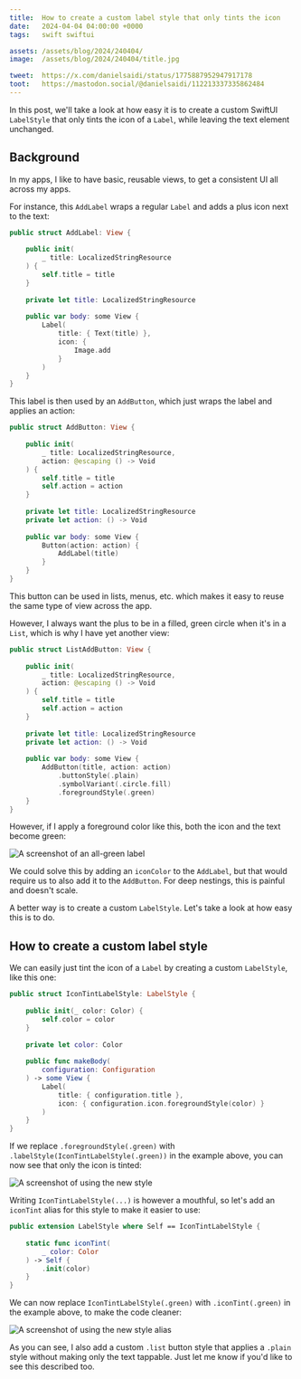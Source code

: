 ```yaml
---
title:  How to create a custom label style that only tints the icon
date:   2024-04-04 04:00:00 +0000
tags:   swift swiftui

assets: /assets/blog/2024/240404/
image:  /assets/blog/2024/240404/title.jpg

tweet:  https://x.com/danielsaidi/status/1775887952947917178
toot:   https://mastodon.social/@danielsaidi/112213337335862484
---
```


In this post, we'll take a look at how easy it is to create a custom SwiftUI `LabelStyle` that only tints the icon of a `Label`, while leaving the text element unchanged.


## Background

In my apps, I like to have basic, reusable views, to get a consistent UI all across my apps.

For instance, this `AddLabel` wraps a regular `Label` and adds a plus icon next to the text:

```swift
public struct AddLabel: View {
    
    public init(
        _ title: LocalizedStringResource
    ) {
        self.title = title
    }
    
    private let title: LocalizedStringResource
    
    public var body: some View {
        Label(
            title: { Text(title) },
            icon: {
                Image.add
            }
        )
    }
}
```

This label is then used by an `AddButton`, which just wraps the label and applies an action:

```swift
public struct AddButton: View {
    
    public init(
        _ title: LocalizedStringResource,
        action: @escaping () -> Void
    ) {
        self.title = title
        self.action = action
    }
    
    private let title: LocalizedStringResource
    private let action: () -> Void
    
    public var body: some View {
        Button(action: action) {
            AddLabel(title)
        }
    }
}
```
This button can be used in lists, menus, etc. which makes it easy to reuse the same type of view across the app.

However, I always want the plus to be in a filled, green circle when it's in a `List`, which is why I have yet another view:

```swift
public struct ListAddButton: View {
    
    public init(
        _ title: LocalizedStringResource,
        action: @escaping () -> Void
    ) {
        self.title = title
        self.action = action
    }
    
    private let title: LocalizedStringResource
    private let action: () -> Void
    
    public var body: some View {
        AddButton(title, action: action)
            .buttonStyle(.plain)
            .symbolVariant(.circle.fill)
            .foregroundStyle(.green)
    }
}
```

However, if I apply a foreground color like this, both the icon and the text become green:

![A screenshot of an all-green label]({{page.assets}}foreground.jpg)

We could solve this by adding an `iconColor` to the `AddLabel`, but that would require us to also add it to the `AddButton`. For deep nestings, this is painful and doesn't scale.

A better way is to create a custom `LabelStyle`. Let's take a look at how easy this is to do.


## How to create a custom label style

We can easily just tint the icon of a `Label` by creating a custom `LabelStyle`, like this one:

```swift
public struct IconTintLabelStyle: LabelStyle {
    
    public init(_ color: Color) {
        self.color = color
    }
    
    private let color: Color
    
    public func makeBody(
        configuration: Configuration
    ) -> some View {
        Label(
            title: { configuration.title },
            icon: { configuration.icon.foregroundStyle(color) }
        )
    }
}
```

If we replace `.foregroundStyle(.green)` with `.labelStyle(IconTintLabelStyle(.green))` in the example above, you can now see that only the icon is tinted:

![A screenshot of using the new style]({{page.assets}}style.jpg)

Writing `IconTintLabelStyle(...)` is however a mouthful, so let's add an `iconTint` alias for this style to make it easier to use:

```swift
public extension LabelStyle where Self == IconTintLabelStyle {
    
    static func iconTint(
        _ color: Color
    ) -> Self {
        .init(color)
    }
}
```

We can now replace `IconTintLabelStyle(.green)` with `.iconTint(.green)` in the example above, to make the code cleaner:

![A screenshot of using the new style alias]({{page.assets}}stylealias.jpg)

As you can see, I also add a custom `.list` button style that applies a `.plain` style without making only the text tappable. Just let me know if you'd like to see this described too.